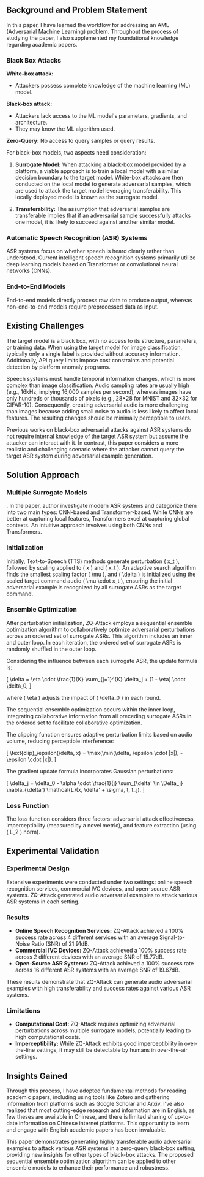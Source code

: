 ## Background and Problem Statement

In this paper, I have learned the workflow for addressing an AML (Adversarial Machine Learning) problem. Throughout the process of studying the paper, I also supplemented my foundational knowledge regarding academic papers.

### Black Box Attacks

**White-box attack:**
- Attackers possess complete knowledge of the machine learning (ML) model.

**Black-box attack:**
- Attackers lack access to the ML model's parameters, gradients, and architecture.
- They may know the ML algorithm used.

**Zero-Query:** No access to query samples or query results.

For black-box models, two aspects need consideration:

1. **Surrogate Model:** When attacking a black-box model provided by a platform, a viable approach is to train a local model with a similar decision boundary to the target model. White-box attacks are then conducted on the local model to generate adversarial samples, which are used to attack the target model leveraging transferability. This locally deployed model is known as the surrogate model.

2. **Transferability:** The assumption that adversarial samples are transferable implies that if an adversarial sample successfully attacks one model, it is likely to succeed against another similar model.

### Automatic Speech Recognition (ASR) Systems

ASR systems focus on whether speech is heard clearly rather than understood. Current intelligent speech recognition systems primarily utilize deep learning models based on Transformer or convolutional neural networks (CNNs).

### End-to-End Models

End-to-end models directly process raw data to produce output, whereas non-end-to-end models require preprocessed data as input.

## Existing Challenges

The target model is a black box, with no access to its structure, parameters, or training data. When using the target model for image classification, typically only a single label is provided without accuracy information. Additionally, API query limits impose cost constraints and potential detection by platform anomaly programs.

Speech systems must handle temporal information changes, which is more complex than image classification. Audio sampling rates are usually high (e.g., 16kHz, implying 16,000 samples per second), whereas images have only hundreds or thousands of pixels (e.g., 28×28 for MNIST and 32×32 for CIFAR-10). Consequently, creating adversarial audio is more challenging than images because adding small noise to audio is less likely to affect local features. The resulting changes should be minimally perceptible to users.

Previous works on black-box adversarial attacks against ASR systems do not require internal knowledge of the target ASR system but assume the attacker can interact with it. In contrast, this paper considers a more realistic and challenging scenario where the attacker cannot query the target ASR system during adversarial example generation.
## Solution Approach

### Multiple Surrogate Models

. In the paper, author investigate modern ASR systems and categorize them into two main types: CNN-based and Transformer-based. While CNNs are better at capturing local features, Transformers excel at capturing global contexts. An intuitive approach involves using both CNNs and Transformers.

### Initialization

Initially, Text-to-Speech (TTS) methods generate perturbation \( x_t \), followed by scaling applied to \( x \) and \( x_t \). An adaptive search algorithm finds the smallest scaling factor \( \mu \), and \( \delta \) is initialized using the scaled target command audio \( \mu \cdot x_t \), ensuring the initial adversarial example is recognized by all surrogate ASRs as the target command.

### Ensemble Optimization

After perturbation initialization, ZQ-Attack employs a sequential ensemble optimization algorithm to collaboratively optimize adversarial perturbations across an ordered set of surrogate ASRs. This algorithm includes an inner and outer loop. In each iteration, the ordered set of surrogate ASRs is randomly shuffled in the outer loop.

Considering the influence between each surrogate ASR, the update formula is:

\[
\delta = \eta \cdot \frac{1}{K} \sum_{j=1}^{K} \delta_j + (1 - \eta) \cdot \delta_0,
\]

where \( \eta \) adjusts the impact of \( \delta_0 \) in each round.

The sequential ensemble optimization occurs within the inner loop, integrating collaborative information from all preceding surrogate ASRs in the ordered set to facilitate collaborative optimization.

The clipping function ensures adaptive perturbation limits based on audio volume, reducing perceptible interference:

\[
\text{clip}_\epsilon(\delta, x) = \max(\min(\delta, \epsilon \cdot |x|), -\epsilon \cdot |x|).
\]

The gradient update formula incorporates Gaussian perturbations:

\[
\delta_j = \delta_0 - \alpha \cdot \frac{1}{j} \sum_{\delta' \in \Delta_j} \nabla_{\delta'} \mathcal{L}(x, \delta' + \sigma, t, f_j).
\]

### Loss Function

The loss function considers three factors: adversarial attack effectiveness, imperceptibility (measured by a novel metric), and feature extraction (using \( L_2 \) norm).

## Experimental Validation

### Experimental Design

Extensive experiments were conducted under two settings: online speech recognition services, commercial IVC devices, and open-source ASR systems. ZQ-Attack generated audio adversarial examples to attack various ASR systems in each setting.

### Results

- **Online Speech Recognition Services:** ZQ-Attack achieved a 100% success rate across 4 different services with an average Signal-to-Noise Ratio (SNR) of 21.91dB.
- **Commercial IVC Devices:** ZQ-Attack achieved a 100% success rate across 2 different devices with an average SNR of 15.77dB.
- **Open-Source ASR Systems:** ZQ-Attack achieved a 100% success rate across 16 different ASR systems with an average SNR of 19.67dB.

These results demonstrate that ZQ-Attack can generate audio adversarial examples with high transferability and success rates against various ASR systems.

### Limitations

- **Computational Cost:** ZQ-Attack requires optimizing adversarial perturbations across multiple surrogate models, potentially leading to high computational costs.
- **Imperceptibility:** While ZQ-Attack exhibits good imperceptibility in over-the-line settings, it may still be detectable by humans in over-the-air settings.

## Insights Gained

Through this process, I have adopted fundamental methods for reading academic papers, including using tools like Zotero and gathering information from platforms such as Google Scholar and Arxiv. I've also realized that most cutting-edge research and information are in English, as few theses are available in Chinese, and there is limited sharing of up-to-date information on Chinese internet platforms. This opportunity to learn and engage with English academic papers has been invaluable.

This paper demonstrates generating highly transferable audio adversarial examples to attack various ASR systems in a zero-query black-box setting, providing new insights for other types of black-box attacks. The proposed sequential ensemble optimization algorithm can be applied to other ensemble models to enhance their performance and robustness.